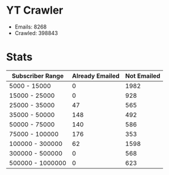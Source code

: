 # YT Crawler
- Emails: 8268
- Crawled: 398843

# Stats
| Subscriber Range  | Already Emailed | Not Emailed |
|-------|-------|-------|
| 5000 - 15000 | 0 | 1982 |
| 15000 - 25000 | 0 | 928 |
| 25000 - 35000 | 47 | 565 |
| 35000 - 50000 | 148 | 492 |
| 50000 - 75000 | 140 | 586 |
| 75000 - 100000 | 176 | 353 |
| 100000 - 300000 | 62 | 1598 |
| 300000 - 500000 | 0 | 568 |
| 500000 - 1000000 | 0 | 623 |

